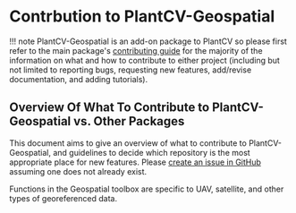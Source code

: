 # Contrbution to PlantCV-Geospatial

!!! note 
    PlantCV-Geospatial is an add-on package to PlantCV so please first refer to the main package's [contributing guide](https://plantcv.readthedocs.io/en/latest/CONTRIBUTING/) for the majority of the information on what and how to contribute to either project (including but not limited to reporting bugs, requesting new features, add/revise documentation, and adding tutorials). 

## Overview Of What To Contribute to PlantCV-Geospatial vs. Other Packages 

This document aims to give an overview of what to contribute to PlantCV-Geospatial, and guidelines to
decide which repository is the most appropriate place for new features. Please 
[create an issue in GitHub](https://github.com/danforthcenter/plantcv-geospatial/issues) assuming one
does not already exist.

Functions in the Geospatial toolbox are specific to UAV, satellite, and other types of 
georeferenced data. 
